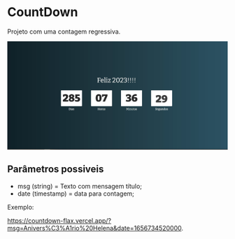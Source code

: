 # CountDown

Projeto com uma contagem regressiva.

![Exemplo](./image001.jpg)


## Parâmetros possiveis

- msg (string) = Texto com mensagem título;
- date (timestamp) = data para contagem;

Exemplo:

<https://countdown-flax.vercel.app/?msg=Anivers%C3%A1rio%20Helena&date=1656734520000>.